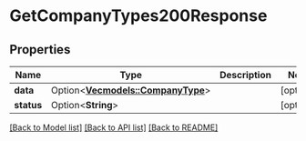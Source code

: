 # GetCompanyTypes200Response

## Properties

Name | Type | Description | Notes
------------ | ------------- | ------------- | -------------
**data** | Option<[**Vec<models::CompanyType>**](CompanyType.md)> |  | [optional]
**status** | Option<**String**> |  | [optional]

[[Back to Model list]](../README.md#documentation-for-models) [[Back to API list]](../README.md#documentation-for-api-endpoints) [[Back to README]](../README.md)


